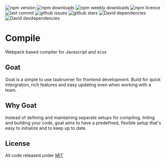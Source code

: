 ![npm version](https://badgen.net/npm/v/@the-goat/goat?icon=npm)
![npm downloads](https://badgen.net/npm/dt/@the-goat/goat?icon=npm)
![npm weekly downloads](https://badgen.net/npm/dw/@the-goat/goat?icon=npm)
![npm licence](https://badgen.net/npm/license/@the-goat/goat)
![last commit](https://badgen.net//github/last-commit/stefspakman/Goat?icon=github)
![github issues](https://badgen.net//github/issues/stefspakman/Goat?icon=github)
![github stars](https://badgen.net//github/stars/stefspakman/Goat?icon=github)
![David dependencies](https://badgen.net//david/dep/stefspakman/Goat/packages/js-bundler?icon=libraries)
![David devdependencies](https://badgen.net//david/dev/stefspakman/Goat/packages/js-bundler?icon=libraries)

# Compile
Webpack based compiler for Javascript and scss

## Goat
Goat is a simple to use taskrunner for frontend development. Build for quick intergration, rich features and easy updating even when working with a team. 

## Why Goat
Instead of defining and maintaining separate setups for compiling, linting and building your code, goat aims to have a predefined, flexible setup that's easy to initialize and to keep up to date. 

## License

All code released under [MIT]

[mit]: https://github.com/stefspakman/Goat/blob/master/LICENSE
